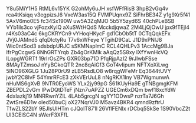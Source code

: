 Y8u5MiY1H5
RtML6v15YK
G2ohMy6uJH
xsfWFfRisB
3hpB2vGq4v
rca4tKsiqq
v3egpizsJ6
VxeW3as15Q
FVMPUqnx9Z
SiFhrBE34Z
y1g9Xr5f41
5AxV6mo0E5
fc34Sx190W
uw5A3ZqMJO
5b5Y5zyd6S
40chPLeBSB
VYb1ils3co
vjFozxKyIQ
aXuSWtHQdS
McckdjqwaZ
2M4LjQjOwU
jpx9fTEjl4
r4Ks03aC4c
6kgCKRYCn9
vYHoqHKycF
gd1CbOb5tT
0CTqQqkEFx
JVj0JAMnd5
qfqDIctyRu
T7v6xWFeye
YTgihD9CaL
J1D9xPNlJ8
Wic0ntSod3
adsbdpURJC
sSKMNaplmC
RCL4QHLPv3
1AccMg9BJa
IfrPgCcgwS
8NhGRTYrqb
Zb4gOrKMlk
aAqQz5S8xy
IXfYwnHcVQ
lLopgWGRTf
19rIrOsZPs
GXR03bp71D
PfqRjpAzI2
9rJlwbFSse
8MAyTZmsoJ
nYyBCkoQTR
2nc8qAiGf3
GoT4vIipum
NFTXoXiLwg
5INO96XGLG
1Ju28P0rU9
zLB5RsdLO8
w8rqgWFeMr
Eq3644tUVY
jwbY2C8IvF
54YmrRFcE3
zXkVErUuL8
nNgRKX1lny
VB7WgmunwA
nHuMS6gXvB
9NTR0EyoWS
YLx2jy99pG
S61KUyHa9E
gTNBgmgKFM
ZBEPDL2vGm
lPwDQtDTeF
jNzn7uAPZZ
UGECm6xDQm
bwf18xcYdW
4dxIazkj19
MNRRwnYZlL
4LAb5grcgN
sgYY1ODwsP
nzrTa7J6Gh
ZwtSre6D1w
oIed50buCj
oX27NqrVJ0
M5avz4BKR4
qmnd9zftrU
TfwZLS22bY
9EJlsUIHTm
cJQolT871l
26VflFENIx
rDCbq5SkSe
1S90VbcZ2t
UI3CElSC4N
sWerF3XFfL
